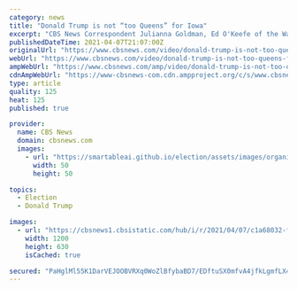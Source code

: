 ```yaml
---
category: news
title: "Donald Trump is not “too Queens” for Iowa"
excerpt: "CBS News Correspondent Julianna Goldman, Ed O'Keefe of the Washington Post, Mark Leibovich of The New York Times Magazine, and the Atlantic’s Jeffrey Goldberg discuss Trump’s newfound Iowa appeal."
publishedDateTime: 2021-04-07T21:07:00Z
originalUrl: "https://www.cbsnews.com/video/donald-trump-is-not-too-queens-for-iowa-1/"
webUrl: "https://www.cbsnews.com/video/donald-trump-is-not-too-queens-for-iowa-1/"
ampWebUrl: "https://www.cbsnews.com/amp/video/donald-trump-is-not-too-queens-for-iowa-1/"
cdnAmpWebUrl: "https://www-cbsnews-com.cdn.ampproject.org/c/s/www.cbsnews.com/amp/video/donald-trump-is-not-too-queens-for-iowa-1/"
type: article
quality: 125
heat: 125
published: true

provider:
  name: CBS News
  domain: cbsnews.com
  images:
    - url: "https://smartableai.github.io/election/assets/images/organizations/cbsnews.com-50x50.jpg"
      width: 50
      height: 50

topics:
  - Election
  - Donald Trump

images:
  - url: "https://cbsnews1.cbsistatic.com/hub/i/r/2021/04/07/c1a68032-f68e-4bcd-ba4a-c86f3966bce4/thumbnail/1200x630/3c6d955cdc8e82a852c383f95c1b2883/ftn-panel3-0830-438452-640x360.jpg"
    width: 1200
    height: 630
    isCached: true

secured: "PaHglMl55K1DarVEJOOBVRXq0WoZlBfybaBD7/EDftuSX0mfvA4jfkLgmfLX4H+XT5E1jS4kUVO8g6kOhI+/dVjbTD26QTpgWlVfIL+mIzuvgzoqNzzEg4S7zFcmF5gJNOSpw/8J6hY9LN2AomLOK3TOcQzRLRHEk+Ak1GAwCOJ2uHteQ0UkOc2/Jl07Py7ybMgU3dTSnkuQtishSk+ApE8yejx1fDPDaO9MSYxEpr6RKEGMy3fNaiI2iylZKA5a6nY6zW+pEYAC0nrlqY1Ud5+EmibskDbyGeai2pEaOKMtKaP5SweUx9QSCgqGZPWqDLmQStipXDaGY+A7pO1gi5TbInwxWLY7jlZJiAze72A=;LUsIe/iAopSmt91Pzd/kJA=="
---
```


